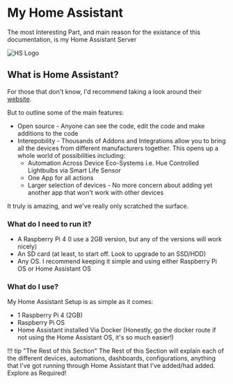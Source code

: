 # My Home Assistant
The most Interesting Part, and main reason for the existance of this documentation, is my Home Assistant Server

![HS Logo](/assets/images/hs.png)

## What is Home Assistant?
For those that don't know, I'd recommend taking a look around their [website](https://www.home-assistant.io/). 

But to outline some of the main features:

- Open source - Anyone can see the code, edit the code and make additions to the code
- Interepobility - Thousands of Addons and Integrations allow you to bring all the devices from different manufacturers together. This opens up a whole world of possibilities including:
    - Automation Across Device Eco-Systems i.e. Hue Controlled Lightbulbs via Smart Life Sensor
    - One App for all actions
    - Larger selection of devices - No more concern about adding yet another app that won't work with other devices

It truly is amazing, and we've really only scratched the surface.

### What do I need to run it?

- A Raspberry Pi 4 (I use a 2GB version, but any of the versions will work nicely)
- An SD card (at least, to start off. Look to upgrade to an SSD/HDD)
- Any OS. I recommend keeping it simple and using either Raspberry Pi OS or Home Assistant OS


### What do I use?
My Home Assistant Setup is as simple as it comes:

- 1 Raspberry Pi 4 (2GB)
- Raspberry Pi OS
- Home Assistant installed Via Docker (Honestly, go the docker route if not using the Home Assistant OS, it's so much easier!)

!!! tip "The Rest of this Section"
    The Rest of this Section will explain each of the different devices, automations, dashboards, configurations, anything that I've got running through Home Assistant that I've added/had added. Explore as Required!